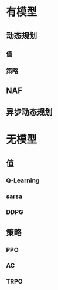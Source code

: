 # 有模型

## 动态规划

### 值

### 策略

## NAF

## 异步动态规划

# 无模型

## 值

### Q-Learning

### sarsa

### DDPG

## 策略

### PPO

### AC

### TRPO
